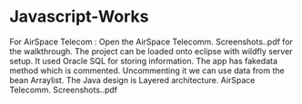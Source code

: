 # Javascript-Works
For AirSpace Telecom : 
Open the AirSpace Telecomm. Screenshots..pdf for the walkthrough.
The project can be loaded onto eclipse with wildfly server setup.
It used Oracle SQL for storing information. The app has fakedata method which is commented. Uncommenting it we can use data from the bean Arraylist.
The Java design is Layered architecture.
AirSpace Telecomm. Screenshots..pdf
